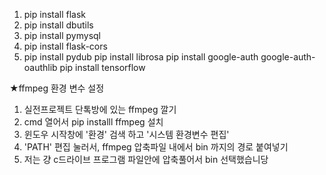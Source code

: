 1. pip install flask
2. pip install dbutils
3. pip install pymysql
4. pip install flask-cors
5. pip install pydub
pip install librosa
pip install google-auth google-auth-oauthlib
pip install tensorflow

★ffmpeg 환경 변수 설정
1. 실전프로젝트 단톡방에 있는 ffmpeg 깔기
2. cmd 열어서 pip installl ffmpeg 설치
3. 윈도우 시작창에 '환경' 검색 하고 '시스템 환경변수 편집'
4. 'PATH' 편집 눌러서, ffmpeg 압축파일 내에서 bin 까지의 경로 붙여넣기
5. 저는 걍 c드라이브 프로그램 파일안에 압축풀어서 bin 선택했습니당
